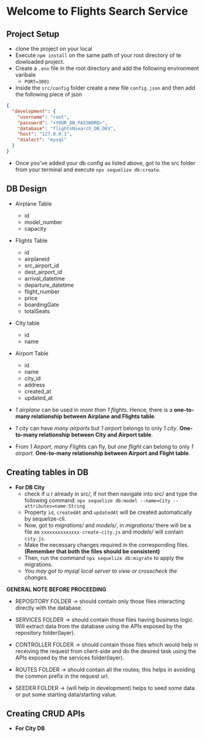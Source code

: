 # Welcome to Flights Search Service

## Project Setup

- clone the project on your local
- Execute `npm install` on the same path of your root directory of te dowloaded project.
- Create a `.env` file in the root directory and add the following environment varibale
  - `PORT=3001`
- Inside the `src/config` folder create a new file `config.json` and then add the following piece of json

```json
{
  "development": {
    "username": "root",
    "password": "<YOUR_DB_PASSWORD>",
    "database": "flightsNsearch_DB_DEV",
    "host": "127.0.0.1",
    "dialect": "mysql"
  }
}
```

- Once you've added your db config as listed above, got to the src folder from your terminal and execute `npx sequelize db:create`.

## DB Design

- Airplane Table
  - id
  - model_number
  - capacity
- Flights Table
  - id
  - airplaneid
  - src_airport_id
  - dest_airport_id
  - arrival_datetime
  - departure_datetime
  - flight_number
  - price
  - boardingGate
  - totalSeats
- City table
  - id
  - name
- Airport Table
  - id
  - name
  - city_id
  - address
  - created_at
  - updated_at

- _1 airplane_ can be used in _more than 1 flights_. Hence, there is a **one-to-many relationship between Airplane and Flights table**.
- _1 city_ can have _many airports_ but _1 airport_ belongs to only _1 city_. **One-to-many relationship between City and Airport table**.
- From _1 Airport_, _many Flights_ can fly, but _one flight_ can belong to only _1 airport_. **One-to-many relationship between Airport and Flight table**.

## Creating tables in DB

- **For DB City**
  - check if u r already in src/, if not then navigate into src/ and type the following command:
  `npx sequelize db:model --name=City --attributes=name:String`
  - Property `id`, `createdAt` and `updatedAt` will be created automatically by sequelize-cli.
  - Now, got to _migrations/_ and _models/_, in _migrations/_ there will be a file as `xxxxxxxxxxxxxx-create-city.js` and _models/_ will contain `city.js`.
  - Make the necessary changes required in the corresponding files. **(Remember that both the files should be consistent)**
  - Then, run the command `npx sequelize db:migrate` to apply the migrations.
  - _You may got to mysql local server to view or crosscheck the changes._

**GENERAL NOTE BEFORE PROCEEDING**

- REPOSITORY FOLDER -> should contain only those files interacting directly with the database.
  
- SERVICES FOLDER -> should contain those files having business logic. Will extract data from the database using the APIs exposed by the repository folder(layer).

- CONTROLLER FOLDER -> should contain those files which would help in receiving the request from client-side and do the desired task using the APIs exposed by the services folder(layer).

- ROUTES FOLDER -> should contain all the routes; this helps in avoiding the common prefix in the request url.

- SEEDER FOLDER -> (will help in development) helps to seed some data or put some starting data/starting value.

## Creating CRUD APIs

- **For City DB**
